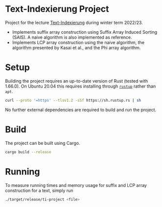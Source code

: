 # Text-Indexierung Project

Project for the lecture [Text-Indexierung](https://algo2.iti.kit.edu/4326.php) during winter term 2022/23.

- Implements suffix array construction using Suffix Array Induced Sorting (SAIS).
  A naive algorithm is also implemented as reference.
- Implements LCP array construction using the naive algorithm, the algorithm presented by Kasai et al., and the Phi array algorithm.

# Setup

Building the project requires an up-to-date version of Rust (tested with 1.66.0).
On Ubuntu 20.04 this requires installing through [`rustup`](https://rustup.rs) rather than `apt`.

```sh
curl --proto '=https' --tlsv1.2 -sSf https://sh.rustup.rs | sh
```

No further external dependencies are required to build and run the project.

# Build

The project can be built using Cargo.

```sh
cargo build --release
```

# Running

To measure running times and memory usage for suffix and LCP array construction for a text, simply run 

```sh
./target/release/ti-project <file>
```


